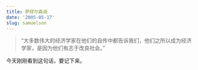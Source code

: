 ```yaml
---
title: 萨缪尔森说
date: '2005-05-17'
slug: samuelson
---
```


> “大多数伟大的经济学家在他们的自传中都告诉我们，他们之所以成为经济学家，是因为他们有志于改良社会。”

今天刚刚看到这句话，要记下来。
